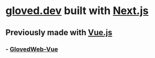 # [gloved.dev](https://gloved.dev) built with [Next.js](https://nextjs.org/)

## Previously made with [Vue.js](https://vuejs.org)
### - [GlovedWeb-Vue](https://github.com/TheGloved1/glovedweb-vue)
